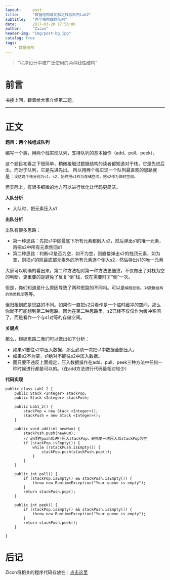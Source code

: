 ```yaml
---
layout:     post
title:      "数据结构最优解之栈与队列Lab2"
subtitle:   "两个栈构成的队列"
date:       2017-03-20 17:56:00
author:     "Zicon"
header-img: "img/post-bg.jpg"
catalog: true
tags:
    - 数据结构
---
```


> “程序设计中被广泛使用的两种线性结构“


# 前言

书接上回，跟着给大家介绍第二题。

---

# 正文

**题目：两个栈组成队列**

编写一个类，用两个栈实现队列，支持队列的基本操作（add、poll、peek）。

这个题目初看之下很简单，稍微接触过数据结构的读者都知道对于栈，它是先进后出，而对于队列，它是先进先出。
所以用两个栈实现一个队列最直观的思路就是：`设这两个栈分别为s1，s2，始终把s1作为存储空间，把s2作为临时空间。`

但实际上，有很多细微的地方可以进行优化让代码更简洁。

**入队分析**

 - 入队时，把元素压入s1
 
**出队分析**

出队有很多思路：
 - 第一种思路：先把s1中除最底下所有元素都倒入s2，然后弹出s1的唯一元素，再把s2中所有元素倒回s1
 - 第二种思路：判断s2是否为空，如不为空，则直接弹出s2的栈顶元素，如为空，则把s1的除最底部元素外的所有元素逐个倒入s2，然后弹出s1的唯一元素

大家可以明确的看出来，第二种方法相对第一种方法更细致，不仅做出了对栈为空的判断，更重要的是避免了反复“倒”栈，仅在需要时才“倒”一次。

但是，你们知道是什么原因导致了两种思路的不同吗。可以是`编程经验`、`对数据结构的熟悉程度`等等。

但归根到底是思路的不同。如果你一直把s2只看作是一个临时缓冲的空间，那么你就不可能想到第二种思路。因为在第二种思路里，s2已经不仅仅作为缓冲空间了，而是看作一个与s1对等的存储空间。

**关键点**

那么，根据思路二我们可以做出如下分析： 
 - 如果s1要往s2中压入数据，那么必须一次把s1中数据全部压入。
 - 如果s2不为空，s1绝对不能往s2中压入数据。
 - 而只要不违反上面规定，压入数据操作在add、pull、peek三种方法中任何一种时候进行都是可以的。（在add方法进行代码量相对较少）

**代码实现**

```
public class Lab1_2 {
	public Stack <Integer> stackPop;
	public Stack <Integer> stackPush;

	public Lab1_2() {
		stackPop = new Stack <Integer>();
		stackPush = new Stack <Integer>();
	}

	public void add(int newNum) {
		stackPush.push(newNum);
		// 必须在push后进行压入stackPop，避免第一次压入后stackPop为空
		if (stackPop.isEmpty()) {
			while (!stackPush.isEmpty()) {
				stackPop.push(stackPush.pop());
			}
		}
	}

	public int poll() {
		if (stackPop.isEmpty() && stackPush.isEmpty()) {
			throw new RuntimeException("Your queue is empty");
		}
		return stackPush.pop();
	}

	public int peek() {
		if (stackPop.isEmpty() && stackPush.isEmpty()) {
			throw new RuntimeException("Your queue is empty");
		}
		return stackPush.peek();
	}

}
```
  
 
# 后记
Zicon将相关的程序代码存放在：[点击这里](https://github.com/ZZicon/Algorithm/tree/master/src/%E7%AC%AC%E4%B8%80%E7%AB%A0)
